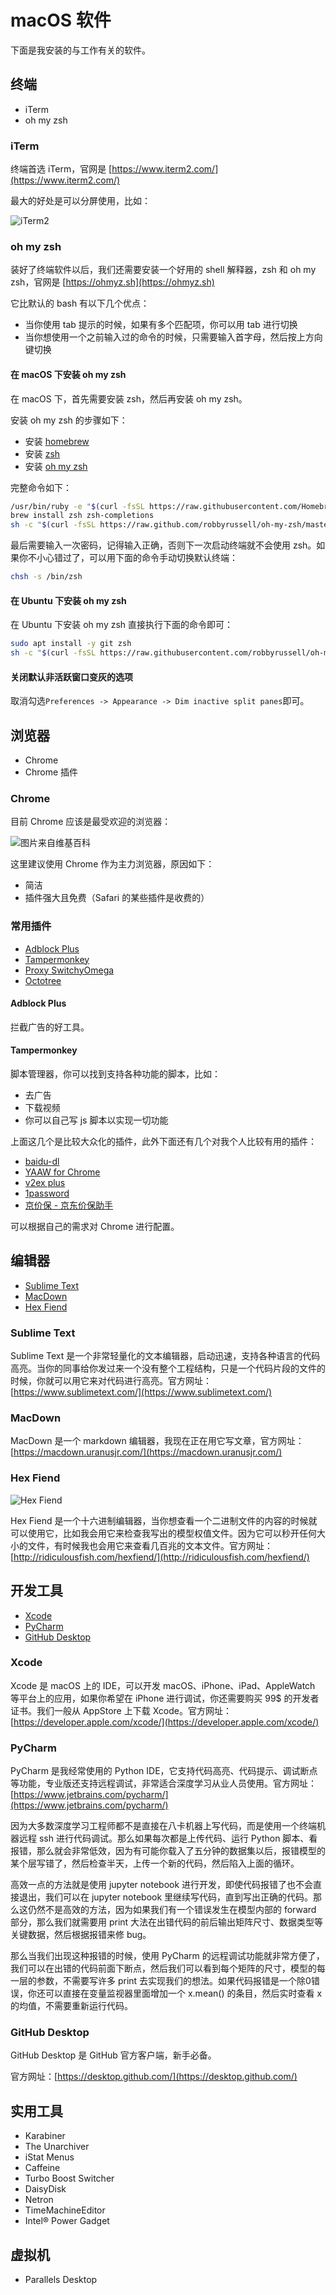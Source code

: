 # macOS 软件

下面是我安装的与工作有关的软件。

## 终端

* iTerm
* oh my zsh

### iTerm

终端首选 iTerm，官网是 [https://www.iterm2.com/](https://www.iterm2.com/)

最大的好处是可以分屏使用，比如：

![iTerm2](.gitbook/assets/image%20%285%29.png)

### oh my zsh

装好了终端软件以后，我们还需要安装一个好用的 shell 解释器，zsh 和 oh my zsh，官网是 [https://ohmyz.sh](https://ohmyz.sh)

它比默认的 bash 有以下几个优点：

* 当你使用 tab 提示的时候，如果有多个匹配项，你可以用 tab 进行切换
* 当你想使用一个之前输入过的命令的时候，只需要输入首字母，然后按上方向键切换

#### **在 macOS 下安装 oh my zsh**

在 macOS 下，首先需要安装 zsh，然后再安装 oh my zsh。

安装 oh my zsh 的步骤如下：

* 安装 [homebrew](https://brew.sh/index_zh-cn)
* 安装 [zsh](https://github.com/robbyrussell/oh-my-zsh/wiki/Installing-ZSH)
* 安装 [oh my zsh](https://ohmyz.sh/)

完整命令如下：

```bash
/usr/bin/ruby -e "$(curl -fsSL https://raw.githubusercontent.com/Homebrew/install/master/install)"
brew install zsh zsh-completions
sh -c "$(curl -fsSL https://raw.github.com/robbyrussell/oh-my-zsh/master/tools/install.sh)"
```

最后需要输入一次密码，记得输入正确，否则下一次启动终端就不会使用 zsh。如果你不小心错过了，可以用下面的命令手动切换默认终端：

```bash
chsh -s /bin/zsh
```

#### **在 Ubuntu 下安装 oh my zsh**

在 Ubuntu 下安装 oh my zsh 直接执行下面的命令即可：

```bash
sudo apt install -y git zsh
sh -c "$(curl -fsSL https://raw.githubusercontent.com/robbyrussell/oh-my-zsh/master/tools/install.sh)"
```

#### **关闭默认非活跃窗口变灰的选项**

取消勾选`Preferences -> Appearance -> Dim inactive split panes`即可。

## 浏览器

* Chrome
* Chrome 插件

### Chrome

目前 Chrome 应该是最受欢迎的浏览器：

![&#x56FE;&#x7247;&#x6765;&#x81EA;&#x7EF4;&#x57FA;&#x767E;&#x79D1;](.gitbook/assets/image%20%289%29.png)

这里建议使用 Chrome 作为主力浏览器，原因如下：

* 简洁
* 插件强大且免费（Safari 的某些插件是收费的）

### 常用插件

* [Adblock Plus](https://chrome.google.com/webstore/detail/adblock-plus/cfhdojbkjhnklbpkdaibdccddilifddb)
* [Tampermonkey](https://chrome.google.com/webstore/detail/tampermonkey/dhdgffkkebhmkfjojejmpbldmpobfkfo)
* [Proxy SwitchyOmega](https://chrome.google.com/webstore/detail/proxy-switchyomega/padekgcemlokbadohgkifijomclgjgif)
* [Octotree](https://chrome.google.com/webstore/detail/octotree/bkhaagjahfmjljalopjnoealnfndnagc)

#### Adblock Plus

拦截广告的好工具。

#### Tampermonkey

脚本管理器，你可以找到支持各种功能的脚本，比如：

* 去广告
* 下载视频
* 你可以自己写 js 脚本以实现一切功能

上面这几个是比较大众化的插件，此外下面还有几个对我个人比较有用的插件：

* [baidu-dl](https://chrome.google.com/webstore/detail/baidu-dl/lflnkcmjnhfedgibjackiibmcdnnoadb)
* [YAAW for Chrome](https://chrome.google.com/webstore/detail/yaaw-for-chrome/dennnbdlpgjgbcjfgaohdahloollfgoc)
* [v2ex plus](https://chrome.google.com/webstore/detail/v2ex-plus/daeclijmnojoemooblcbfeeceopnkolo)
* [1password](https://1password.com/)
* [京价保 - 京东价保助手](https://chrome.google.com/webstore/detail/京价保-京东价保助手/gfgkebiommjpiaomalcbfefimhhanlfd)

可以根据自己的需求对 Chrome 进行配置。

## 编辑器

* [Sublime Text](https://www.sublimetext.com/)
* [MacDown](https://macdown.uranusjr.com/)
* [Hex Fiend](http://ridiculousfish.com/hexfiend/)

### Sublime Text

Sublime Text 是一个非常轻量化的文本编辑器，启动迅速，支持各种语言的代码高亮。当你的同事给你发过来一个没有整个工程结构，只是一个代码片段的文件的时候，你就可以用它来对代码进行高亮。官方网址：[https://www.sublimetext.com/](https://www.sublimetext.com/)

### MacDown

MacDown 是一个 markdown 编辑器，我现在正在用它写文章，官方网址：[https://macdown.uranusjr.com/](https://macdown.uranusjr.com/)

### Hex Fiend

![Hex Fiend](.gitbook/assets/image%20%286%29.png)

Hex Fiend 是一个十六进制编辑器，当你想查看一个二进制文件的内容的时候就可以使用它，比如我会用它来检查我写出的模型权值文件。因为它可以秒开任何大小的文件，有时候我也会用它来查看几百兆的文本文件。官方网址：[http://ridiculousfish.com/hexfiend/](http://ridiculousfish.com/hexfiend/)

## 开发工具

* [Xcode](https://developer.apple.com/xcode/)
* [PyCharm](https://www.jetbrains.com/pycharm/)
* [GitHub Desktop](https://desktop.github.com/)

### Xcode

Xcode 是 macOS 上的 IDE，可以开发 macOS、iPhone、iPad、AppleWatch 等平台上的应用，如果你希望在 iPhone 进行调试，你还需要购买 99$ 的开发者证书。我们一般从 AppStore 上下载 Xcode。官方网址：[https://developer.apple.com/xcode/](https://developer.apple.com/xcode/)

### PyCharm

PyCharm 是我经常使用的 Python IDE，它支持代码高亮、代码提示、调试断点等功能，专业版还支持远程调试，非常适合深度学习从业人员使用。官方网址：[https://www.jetbrains.com/pycharm/](https://www.jetbrains.com/pycharm/)

因为大多数深度学习工程师都不是直接在八卡机器上写代码，而是使用一个终端机器远程 ssh 进行代码调试。那么如果每次都是上传代码、运行 Python 脚本、看报错，那么就会非常低效，因为有可能你载入了五分钟的数据集以后，报错模型的某个层写错了，然后检查半天，上传一个新的代码，然后陷入上面的循环。

高效一点的方法就是使用 jupyter notebook 进行开发，即使代码报错了也不会直接退出，我们可以在 jupyter notebook 里继续写代码，直到写出正确的代码。那么这仍然不是高效的方法，因为如果我们有一个错误发生在模型内部的 forward 部分，那么我们就需要用 print 大法在出错代码的前后输出矩阵尺寸、数据类型等关键数据，然后根据报错来修 bug。

那么当我们出现这种报错的时候，使用 PyCharm 的远程调试功能就非常方便了，我们可以在出错的代码前面下断点，然后我们可以看到每个矩阵的尺寸，模型的每一层的参数，不需要写许多 print 去实现我们的想法。如果代码报错是一个除0错误，你还可以直接在变量监视器里面增加一个 x.mean\(\) 的条目，然后实时查看 x 的均值，不需要重新运行代码。

### GitHub Desktop

GitHub Desktop 是 GitHub 官方客户端，新手必备。

官方网址：[https://desktop.github.com/](https://desktop.github.com/)

## 实用工具

* Karabiner
* The Unarchiver
* iStat Menus
* Caffeine
* Turbo Boost Switcher
* DaisyDisk
* Netron
* TimeMachineEditor
* Intel® Power Gadget

## 虚拟机

* Parallels Desktop

